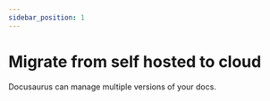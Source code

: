 ```yaml
---
sidebar_position: 1
---
```


# Migrate from self hosted to cloud

Docusaurus can manage multiple versions of your docs.